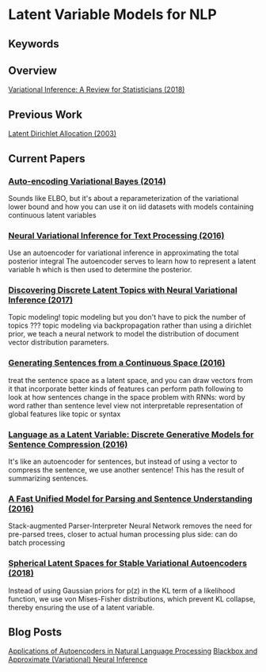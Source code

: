 # Latent Variable Models for NLP

## Keywords 

## Overview
[Variational Inference: A Review for Statisticians (2018)]()

## Previous Work
[Latent Dirichlet Allocation (2003)]()


## Current Papers
### [Auto-encoding Variational Bayes (2014)]()
Sounds like ELBO, but it's about a reparameterization of the variational lower bound and how you can use it on iid datasets with models containing continuous latent variables

### [Neural Variational Inference for Text Processing (2016)]()
Use an autoencoder for variational inference in approximating the total posterior integral
The autoencoder serves to learn how to represent a latent variable h which is then used to determine the posterior.

### [Discovering Discrete Latent Topics with Neural Variational Inference (2017)]()
Topic modeling!
topic modeling but you don't have to pick the number of topics ???
topic modeling via backpropagation
rather than using a dirichlet prior, we teach a neural network to model the distribution of document vector distribution parameters.

### [Generating Sentences from a Continuous Space (2016)]()
treat the sentence space as a latent space, and you can draw vectors from it that incorporate better kinds of features
can perform path following to look at how sentences change in the space
problem with RNNs: word by word rather than sentence level view
not interpretable representation of global features like topic or syntax

### [Language as a Latent Variable: Discrete Generative Models for Sentence Compression (2016)]()
It's like an autoencoder for sentences, but instead of using a vector to compress the sentence, we use another sentence! This has the result of summarizing sentences.

### [A Fast Unified Model for Parsing and Sentence Understanding (2016)]()
Stack-augmented Parser-Interpreter Neural Network
removes the need for pre-parsed trees, closer to actual human processing
plus side: can do batch processing

### [Spherical Latent Spaces for Stable Variational Autoencoders (2018)]()
Instead of using Gaussian priors for p(z) in the KL term of a likelihood function, we use von Mises-Fisher distributions, which prevent KL collapse, thereby ensuring the use of a latent variable.

## Blog Posts
[Applications of Autoencoders in Natural Language Processing]()
[Blackbox and Approximate (Variational) Neural Inference]()